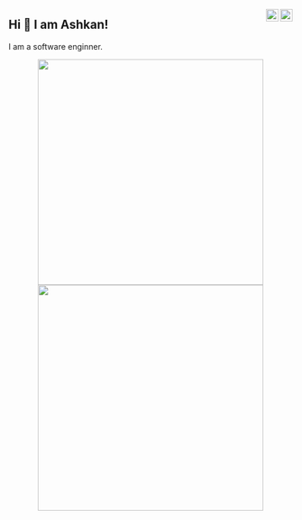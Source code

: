 <a href="https://www.instagram.com/_ashkan_rastin_" target="_blank" rel="nofollow"><img align="right" title="Follow me on Instagram" alt="Ashkan's Instagram" width="22px" src="https://cdn.jsdelivr.net/npm/simple-icons@v3/icons/instagram.svg" /></a>
<a href="https://www.t.me/ashkanrastin" target="_blank" rel="nofollow"><img align="right" title="Messgae me on Telegram"  alt="Ashkan's Telegram" width="22px" src="https://cdn.jsdelivr.net/npm/simple-icons@v3/icons/telegram.svg" /></a>

## Hi 👋 I am Ashkan!

I am a software enginner.

<p align = "center">
  <img src = "https://github-readme-stats.vercel.app/api?username=ashkanrastin&show_icons=true&theme=bear" width = 400>
  <img src = "https://github-readme-streak-stats.herokuapp.com?user=ashkanrastin&theme=dark&hide_border=true" width = 400>
</p>
